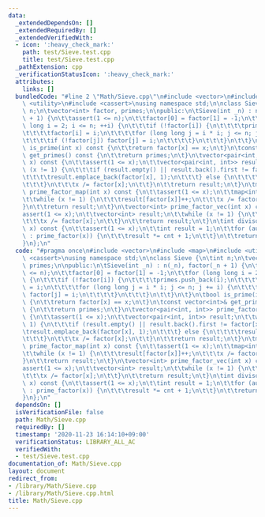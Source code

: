 ```yaml
---
data:
  _extendedDependsOn: []
  _extendedRequiredBy: []
  _extendedVerifiedWith:
  - icon: ':heavy_check_mark:'
    path: test/Sieve.test.cpp
    title: test/Sieve.test.cpp
  _pathExtension: cpp
  _verificationStatusIcon: ':heavy_check_mark:'
  attributes:
    links: []
  bundledCode: "#line 2 \"Math/Sieve.cpp\"\n#include <vector>\n#include <map>\n#include\
    \ <utility>\n#include <cassert>\nusing namespace std;\n\nclass Sieve {\n\tint\
    \ n;\n\tvector<int> factor, primes;\n\npublic:\n\tSieve(int _n) : n(_n), factor(_n\
    \ + 1) {\n\t\tassert(1 <= n);\n\t\tfactor[0] = factor[1] = -1;\n\t\tfor (long\
    \ long i = 2; i <= n; ++i) {\n\t\t\tif (!factor[i]) {\n\t\t\t\tprimes.push_back(i);\n\
    \t\t\t\tfactor[i] = i;\n\t\t\t\tfor (long long j = i * i; j <= n; j += i) {\n\t\
    \t\t\t\tif (!factor[j]) factor[j] = i;\n\t\t\t\t}\n\t\t\t}\n\t\t}\n\t}\n\tbool\
    \ is_prime(int x) const {\n\t\treturn factor[x] == x;\n\t}\n\tconst vector<int>&\
    \ get_primes() const {\n\t\treturn primes;\n\t}\n\tvector<pair<int, int>> prime_factor(int\
    \ x) const {\n\t\tassert(1 <= x);\n\t\tvector<pair<int, int>> result;\n\t\twhile\
    \ (x != 1) {\n\t\t\tif (result.empty() || result.back().first != factor[x]) {\n\
    \t\t\t\tresult.emplace_back(factor[x], 1);\n\t\t\t} else {\n\t\t\t\tresult.back().second++;\n\
    \t\t\t}\n\t\t\tx /= factor[x];\n\t\t}\n\t\treturn result;\n\t}\n\tmap<int, int>\
    \ prime_factor_map(int x) const {\n\t\tassert(1 <= x);\n\t\tmap<int, int> result;\n\
    \t\twhile (x != 1) {\n\t\t\tresult[factor[x]]++;\n\t\t\tx /= factor[x];\n\t\t\
    }\n\t\treturn result;\n\t}\n\tvector<int> prime_factor_vec(int x) const {\n\t\t\
    assert(1 <= x);\n\t\tvector<int> result;\n\t\twhile (x != 1) {\n\t\t\tresult.push_back(factor[x]);\n\
    \t\t\tx /= factor[x];\n\t\t}\n\t\treturn result;\n\t}\n\tint divisors_count(int\
    \ x) const {\n\t\tassert(1 <= x);\n\t\tint result = 1;\n\t\tfor (auto [elem, cnt]\
    \ : prime_factor(x)) {\n\t\t\tresult *= cnt + 1;\n\t\t}\n\t\treturn result;\n\t\
    }\n};\n"
  code: "#pragma once\n#include <vector>\n#include <map>\n#include <utility>\n#include\
    \ <cassert>\nusing namespace std;\n\nclass Sieve {\n\tint n;\n\tvector<int> factor,\
    \ primes;\n\npublic:\n\tSieve(int _n) : n(_n), factor(_n + 1) {\n\t\tassert(1\
    \ <= n);\n\t\tfactor[0] = factor[1] = -1;\n\t\tfor (long long i = 2; i <= n; ++i)\
    \ {\n\t\t\tif (!factor[i]) {\n\t\t\t\tprimes.push_back(i);\n\t\t\t\tfactor[i]\
    \ = i;\n\t\t\t\tfor (long long j = i * i; j <= n; j += i) {\n\t\t\t\t\tif (!factor[j])\
    \ factor[j] = i;\n\t\t\t\t}\n\t\t\t}\n\t\t}\n\t}\n\tbool is_prime(int x) const\
    \ {\n\t\treturn factor[x] == x;\n\t}\n\tconst vector<int>& get_primes() const\
    \ {\n\t\treturn primes;\n\t}\n\tvector<pair<int, int>> prime_factor(int x) const\
    \ {\n\t\tassert(1 <= x);\n\t\tvector<pair<int, int>> result;\n\t\twhile (x !=\
    \ 1) {\n\t\t\tif (result.empty() || result.back().first != factor[x]) {\n\t\t\t\
    \tresult.emplace_back(factor[x], 1);\n\t\t\t} else {\n\t\t\t\tresult.back().second++;\n\
    \t\t\t}\n\t\t\tx /= factor[x];\n\t\t}\n\t\treturn result;\n\t}\n\tmap<int, int>\
    \ prime_factor_map(int x) const {\n\t\tassert(1 <= x);\n\t\tmap<int, int> result;\n\
    \t\twhile (x != 1) {\n\t\t\tresult[factor[x]]++;\n\t\t\tx /= factor[x];\n\t\t\
    }\n\t\treturn result;\n\t}\n\tvector<int> prime_factor_vec(int x) const {\n\t\t\
    assert(1 <= x);\n\t\tvector<int> result;\n\t\twhile (x != 1) {\n\t\t\tresult.push_back(factor[x]);\n\
    \t\t\tx /= factor[x];\n\t\t}\n\t\treturn result;\n\t}\n\tint divisors_count(int\
    \ x) const {\n\t\tassert(1 <= x);\n\t\tint result = 1;\n\t\tfor (auto [elem, cnt]\
    \ : prime_factor(x)) {\n\t\t\tresult *= cnt + 1;\n\t\t}\n\t\treturn result;\n\t\
    }\n};\n"
  dependsOn: []
  isVerificationFile: false
  path: Math/Sieve.cpp
  requiredBy: []
  timestamp: '2020-11-23 16:14:10+09:00'
  verificationStatus: LIBRARY_ALL_AC
  verifiedWith:
  - test/Sieve.test.cpp
documentation_of: Math/Sieve.cpp
layout: document
redirect_from:
- /library/Math/Sieve.cpp
- /library/Math/Sieve.cpp.html
title: Math/Sieve.cpp
---
```

